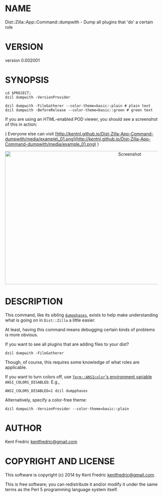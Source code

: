 # NAME

Dist::Zilla::App::Command::dumpwith - Dump all plugins that 'do' a certain role

# VERSION

version 0.002001

# SYNOPSIS

    cd $PROJECT;
    dzil dumpwith -VersionProvider

    dzil dumpwith -FileGatherer --color-theme=basic::plain # plain text
    dzil dumpwith -BeforeRelease --color-theme=basic::green # green text

If you are using an HTML-enabled POD viewer, you should see a screenshot of this in action:

( Everyone else can visit [http://kentnl.github.io/Dist-Zilla-App-Command-dumpwith/media/example\_01.png](http://kentnl.github.io/Dist-Zilla-App-Command-dumpwith/media/example_01.png) )

<div>
    <center><img src="http://kentnl.github.io/Dist-Zilla-App-Command-dumpwith/media/example_01.png" alt="Screenshot" width="806" height="438"/></center>
</div>

# DESCRIPTION

This command, like its sibling [`dumpphases`](https://metacpan.org/pod/Dist::Zilla::App::Command::dumpphases), exists to help make understanding
what is going on in `Dist::Zilla` a little easier.

At least, having this command means debugging certain kinds of problems is more obvious.

If you want to see all plugins that are adding files to your dist?

    dzil dumpwith -FileGatherer

Though, of course, this requires some knowledge of what roles are applicable.

If you want to turn colors off, use [`Term::ANSIcolor`'s environment variable](https://metacpan.org/pod/Term::ANSIColor)
`ANSI_COLORS_DISABLED`. E.g.,

    ANSI_COLORS_DISABLED=1 dzil dumpphases

Alternatively, specify a color-free theme:

    dzil dumpwith -VersionProvider --color-theme=basic::plain

# AUTHOR

Kent Fredric <kentfredric@gmail.com>

# COPYRIGHT AND LICENSE

This software is copyright (c) 2014 by Kent Fredric <kentfredric@gmail.com>.

This is free software; you can redistribute it and/or modify it under
the same terms as the Perl 5 programming language system itself.
